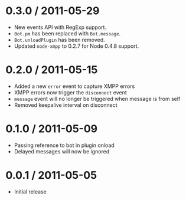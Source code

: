 0.3.0 / 2011-05-29
==================

  * New events API with RegExp support.
  * `Bot.pm` has been replaced with `Bot.message`.
  * `Bot.unloadPlugin` has been removed.
  * Updated `node-xmpp` to 0.2.7 for Node 0.4.8 support.

0.2.0 / 2011-05-15
==================

  * Added a new `error` event to capture XMPP errors
  * XMPP errors now trigger the `disconnect` event
  * `message` event will no longer be triggered when message is from self
  * Removed keepalive interval on disconnect

0.1.0 / 2011-05-09
==================

  * Passing reference to bot in plugin onload
  * Delayed messages will now be ignored

0.0.1 / 2011-05-05
==================

  * Initial release
